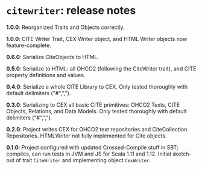 # `citewriter`: release notes

**1.0.0**: Reorganized Traits and Objects correctly. 

**1.0.0**: CITE Writer Trait, CEX Writer object, and HTML Writer objects now feature-complete.

**0.6.0**: Serialize CiteObjects to HTML.

**0.5.0**: Serialize to HTML: all OHCO2 (following the CiteWriter trait), and CITE property definitions and values.

**0.4.0**: Serialize a whole CITE Library to CEX. Only tested thoroughly with default delimiters ("#",",").

**0.3.0**: Serializing to CEX all basic CITE primitives: OHCO2 Texts, CITE Objects, Relations, and Data Models. Only tested thoroughly with default delimiters ("#",","). 

**0.2.0**: Project writes CEX for OHCO2 text repositories and CiteCollection Repositories. HTMLWriter not fully implemented for Cite objects.

**0.1.0**: Project configured with updated Crossed-Compile stuff in SBT; compiles, can run tests in JVM and JS for Scala 1.11 and 1.12. Initial sketch-out of trait `CiteWriter` and implementing object `CexWriter`.

